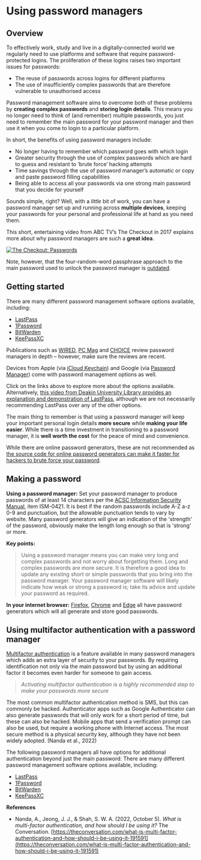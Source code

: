 # Using password managers

## Overview 
To effectively work, study and live in a digitally-connected world we regularly need to use platforms and software that require password-protected logins. The proliferation of these logins raises two important issues for passwords:
* The reuse of passwords across logins for different platforms
* The use of insufficiently complex passwords that are therefore vulnerable to unauthorised access

Password management software aims to overcome both of these problems by **creating complex passwords** and **storing login details**. This means you no longer need to think of (and remember) multiple passwords, you just need to remember the main password for your password manager and then use it when you come to login to a particular platform. 

In short, the benefits of using password managers include:
* No longer having to remember which password goes with which login
* Greater security through the use of complex passwords which are hard to guess and resistant to ‘brute force’ hacking attempts
* Time savings through the use of password manager’s automatic or copy and paste password filling capabilities
* Being able to access all your passwords via one strong main password that you decide for yourself

Sounds simple, right? Well, with a *little* bit of work, you can have a password manager set up and running across **multiple devices**, keeping your passwords for your personal and professional life at hand as you need them. 

This short, entertaining video from ABC TV’s The Checkout in 2017 explains more about why password managers are such a **great idea**.

[![The Checkout: Passwords](https://i.ytimg.com/vi/IgCHcuCw_RQ/hqdefault.jpg?sqp=-oaymwEbCKgBEF5IVfKriqkDDggBFQAAiEIYAXABwAEG\u0026rs=AOn4CLB70ZKxrPni5HWcXwi7N_MLTSpEkQ)](https://www.youtube.com/embed/IgCHcuCw_RQ)

Note, however, that the four-random-word passphrase approach to the main password used to unlock the password manager is [outdated](https://www.unix-ninja.com/p/your_xkcd_passwords_are_pwned).


## Getting started

There are many different password management software options available, including:
*	[LastPass](https://www.lastpass.com/)
*	[1Password](https://1password.com/)
*	[BitWarden](https://bitwarden.com/)
*	[KeePassXC](https://keepassxc.org/)

Publications such as [WIRED](https://www.wired.com/), [PC Mag](https://www.pcmag.com/) and [CHOICE](https://www.choice.com.au/) review password managers in depth  – however, make sure the reviews are recent.

Devices from Apple (via [iCloud Keychain]([url](https://support.apple.com/en-au/HT204085))) and Google (via [Password Manager]([url](https://passwords.google.com/))) come with password management options as well.

Click on the links above to explore more about the options available. Alternatively, [this video from Deakin University Library provides an explanation and demonstration of LastPass](https://video.deakin.edu.au/media/t/0_7p844h8y/), although we are not necessarily recommending LastPass over any of the other options.

The main thing to remember is that using a password manager will keep your important personal login details **more secure** while **making your life easier**. While there is a time investment in transitioning to a password manager, it is **well worth the cost** for the peace of mind and convenience.

While there are online password generators, these are not recommended as [the source code for online password generators can make it faster for hackers to brute force your password](https://www.unix-ninja.com/p/your_xkcd_passwords_are_pwned).  

## Making a password

**Using a password manager:**  Set your password manager to produce passwords of at least 14 characters per the [ACSC Information Security Manual](https://www.cyber.gov.au/acsc/view-all-content/ism), item ISM-0421.  It is best if the random passwords include A-Z a-z 0-9 and punctuation, but the allowable punctuation tends to vary by website. Many password generators will give an indication of the 'strength' of the password, obviously make the length long enough so that is 'strong' or more.

**Key points:**
> Using a password manager means you can make very long and complex passwords and not worry about forgetting them. 
> Long and complex passwords are more secure. It is therefore a good idea to update any existing short or simple passwords that you bring into the password manager.
> Your password manager software will likely indicate how weak or strong a password is; take its advice and update your password as required. 

**In your internet browser:** [Firefox](https://support.mozilla.org/en-US/kb/how-generate-secure-password-firefox), [Chrome](https://support.google.com/chrome/answer/7570435) and [Edge](https://support.microsoft.com/en-us/topic/use-password-generator-to-create-more-secure-passwords-in-microsoft-edge-e9247e35-684b-4114-bb5e-fdea3e4ae3ff) all have password generators which will all generate and store good passwords.

## Using multifactor authentication with a password manager
[Multifactor authentication](https://www.cyber.gov.au/mfa) is a feature available in many password managers which adds an extra layer of security to your passwords. By requiring identification not only via the main password but by using an additional factor it becomes even harder for someone to gain access.

> _Activating multifactor authentication is a highly recommended step to make your passwords more secure_

The most common multifactor authentication method is SMS, but this can commonly be hacked.  Authenticator apps such as Google Authenticator can also generate passwords that will only work for a short period of time, but these can also be hacked.  Mobile apps that send a verification prompt can also be used, but require a working phone with Internet access.  The most secure method is a physical security key, although they have not been widely adopted. (Nanda et al., 2022)

The following password managers all have options for additional authentication beyond just the main password:
There are many different password management software options available, including:
*	[LastPass](https://www.lastpass.com/products/multifactor-authentication)
*	[1Password](https://support.1password.com/two-factor-authentication/)
*	[BitWarden](https://bitwarden.com/help/setup-two-step-login/)
*	[KeePassXC](https://keepassxc.org/docs/#faq-yubikey-howto)


**References**
* Nanda, A., Jeong, J. J., & Shah, S. W. A. (2022, October 5). _What is multi-factor authentication, and how should I be using it?_ The Conversation. [https://theconversation.com/what-is-multi-factor-authentication-and-how-should-i-be-using-it-191591](https://theconversation.com/what-is-multi-factor-authentication-and-how-should-i-be-using-it-191591)
‌
